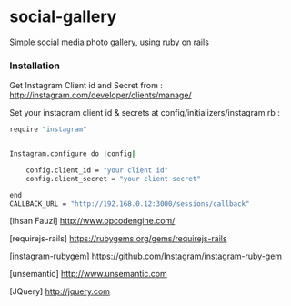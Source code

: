 # social-gallery
Simple social media photo gallery, using ruby on rails

### Installation
Get Instagram Client id and Secret from : http://instagram.com/developer/clients/manage/

Set your instagram client id & secrets at config/initializers/instagram.rb :

```sh
require "instagram"


Instagram.configure do |config|

	config.client_id = "your client id"
	config.client_secret = "your client secret"

end
CALLBACK_URL = "http://192.168.0.12:3000/sessions/callback"
```

[Ihsan Fauzi] http://www.opcodengine.com/

[requirejs-rails] https://rubygems.org/gems/requirejs-rails

[instagram-rubygem] https://github.com/Instagram/instagram-ruby-gem

[unsemantic] http://www.unsemantic.com

[JQuery] http://jquery.com
